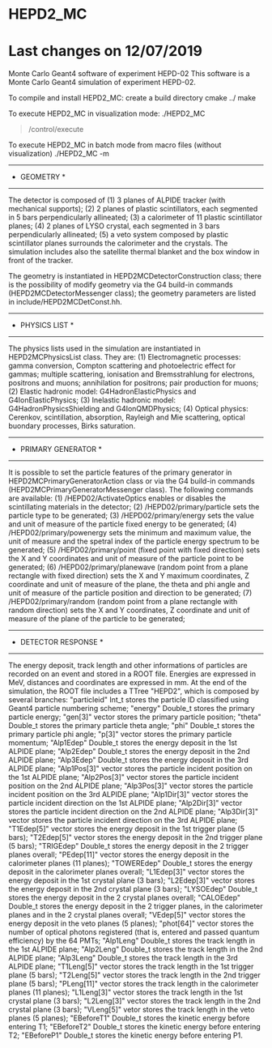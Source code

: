 # HEPD2_MC
# Last changes on 12/07/2019
Monte Carlo Geant4 software of experiment HEPD-02
This software is a Monte Carlo Geant4 simulation of experiment HEPD-02.

To compile and install HEPD2_MC:
create a build directory
cmake ../
make

To execute HEPD2_MC in visualization mode:
./HEPD2_MC
> /control/execute <mac file>

To execute HEPD2_MC in batch mode from macro files (without visualization)
./HEPD2_MC -m <mac file>

*******************
*  GEOMETRY       *
*******************
The detector is composed of
(1) 3 planes of ALPIDE tracker (with mechanical supports);
(2) 2 planes of plastic scintillators, each segmented in 5 bars perpendicularly allineated;
(3) a calorimeter of 11 plastic scintillator planes;
(4) 2 planes of LYSO crystal, each segmented in 3 bars perpendicularly allineated;
(5) a veto system composed by plastic scintillator planes surrounds the calorimeter and the crystals.
The simulation includes also the satellite thermal blanket and the box window in front of the tracker.

The geometry is instantiated in HEPD2MCDetectorConstruction class; there is the possibility of modify geometry via the G4 build-in commands (HEPD2MCDetectorMessenger class); the geometry parameters are listed in include/HEPD2MCDetConst.hh.


*******************
*  PHYSICS LIST   *
*******************
The physics lists used in the simulation are instantiated in HEPD2MCPhysicsList class.
They are:
(1)  Electromagnetic processes: gamma conversion, Compton scattering and photoelectric effect for gammas; multiple scattering, ionisation and Bremsstrahlung for electrons, positrons and muons; annihilation for positrons; pair production for muons;
(2)  Elastic hadronic model: G4HadronElasticPhysics and G4IonElasticPhysics;
(3)  Inelastic hadronic model: G4HadronPhysicsShielding and G4IonQMDPhysics;
(4)  Optical physics: Cerenkov, scintillation, absorption, Rayleigh and Mie scattering, optical buondary processes, Birks saturation.


************************
*  PRIMARY GENERATOR   *
************************
It is possible to set the particle features of the primary generator in HEPD2MCPrimaryGeneratorAction class or via the G4 build-in commands (HEPD2MCPrimaryGeneratorMessenger class).
The following commands are available:
(1) /HEPD02/ActivateOptics <bool> enables or disables the scintillating materials in the detector;
(2) /HEPD02/primary/particle <string> sets the particle type to be generated;
(3) /HEPD02/primary/energy <double> <string> sets the value and unit of measure of the particle fixed energy to be generated;
(4) /HEPD02/primary/powenergy <double> <double> <string> <int> sets the minimum and maximum value, the unit of measure and the spetral index of the particle energy spectrum to be generated;
(5) /HEPD02/primary/point <double> <double> <double> <string> (fixed point with fixed direction) sets the X and Y coordinates and unit of measure of the particle point to be generated;
(6) /HEPD02/primary/planewave <double> <double> <double> <string> <double> <double> <string> (random point from a plane rectangle with fixed direction) sets the X and Y maximum coordinates, Z coordinate and unit of measure of the plane, the theta and phi angle and unit of measure of the particle position and direction to be generated;
(7) /HEPD02/primary/random <double> <double> <double> <string> (random point from a plane rectangle with random direction) sets the X and Y coordinates, Z coordinate and unit of measure of the plane of the particle to be generated;

************************
*  DETECTOR RESPONSE   *
************************
The energy deposit, track length and other informations of particles are recorded on an event and stored in a ROOT file. Energies are expressed in MeV, distances and coordinates are expressed in mm.
At the end of the simulation, the ROOT file includes a TTree "HEPD2", which is composed by several branches:
"particleid"	  Int_t       	       stores the particle ID classified using Geant4 particle numbering scheme;
"energy"	  Double_t	       stores the primary particle energy;
"gen[3]"	  vector<double>       stores the primary particle position;
"theta"	  	  Double_t	       stores the primary particle theta angle;
"phi"		  Double_t	       stores the primary particle phi angle;
"p[3]"		  vector<double>       stores the primary particle momentum;
"Alp1Edep"	  Double_t	       stores the energy deposit in the 1st ALPIDE plane;
"Alp2Edep"	  Double_t	       stores the energy deposit in the 2nd ALPIDE plane;
"Alp3Edep"	  Double_t	       stores the energy deposit in the 3rd ALPIDE plane;
"Alp1Pos[3]"	  vector<double>       stores the particle incident position on the 1st ALPIDE plane;
"Alp2Pos[3]"	  vector<double>       stores the particle incident position on the 2nd ALPIDE plane;
"Alp3Pos[3]"	  vector<double>       stores the particle incident position on the 3rd ALPIDE plane;
"Alp1Dir[3]"	  vector<double>       stores the particle incident direction on the 1st ALPIDE plane;
"Alp2Dir[3]"	  vector<double>       stores the particle incident direction on the 2nd ALPIDE plane;
"Alp3Dir[3]"	  vector<double>       stores the particle incident direction on the 3rd ALPIDE plane;
"T1Edep[5]"	  vector<double>       stores the energy deposit in the 1st trigger plane (5 bars);
"T2Edep[5]"	  vector<double>       stores the energy deposit in the 2nd trigger plane (5 bars);
"TRIGEdep"	  Double_t	       stores the energy deposit in the 2 trigger planes overall;
"PEdep[11]"	  vector<double>       stores the energy deposit in the calorimeter planes (11 planes);
"TOWEREdep"	  Double_t	       stores the energy deposit in the calorimeter planes overall;
"L1Edep[3]"	  vector<double>       stores the energy deposit in the 1st crystal plane (3 bars);
"L2Edep[3]"	  vector<double>       stores the energy deposit in the 2nd crystal plane (3 bars);
"LYSOEdep"	  Double_t	       stores the energy deposit in the 2 crystal planes overall;
"CALOEdep"	  Double_t	       stores the energy deposit in the 2 trigger planes, in the calorimeter planes and in the 2 crystal planes overall;
"VEdep[5]"	  vector<double>       stores the energy deposit in the veto planes (5 planes);
"phot[64]"	  vector<int>	       stores the number of optical photons registered (that is, entered and passed quantum efficiency) by the 64 PMTs;
"Alp1Leng"	  Double_t	       stores the track length in the 1st ALPIDE plane;
"Alp2Leng"	  Double_t	       stores the track length in the 2nd ALPIDE plane;
"Alp3Leng"	  Double_t	       stores the track length in the 3rd ALPIDE plane;
"T1Leng[5]"	  vector<double>       stores the track length in the 1st trigger plane (5 bars);
"T2Leng[5]"	  vector<double>       stores the track length in the 2nd trigger plane (5 bars);
"PLeng[11]"	  vector<double>       stores the track length in the calorimeter planes (11 planes);
"L1Leng[3]"	  vector<double>       stores the track length in the 1st crystal plane (3 bars);
"L2Leng[3]"	  vector<double>       stores the track length in the 2nd crystal plane (3 bars);
"VLeng[5]"	  vetor<double>	       stores the track length in the veto planes (5 planes);
"EBeforeT1"	  Double_t	       stores the kinetic energy before entering T1;
"EBeforeT2"	  Double_t	       stores the kinetic energy before entering T2;
"EBeforeP1"	  Double_t	       stores the kinetic energy before entering P1.